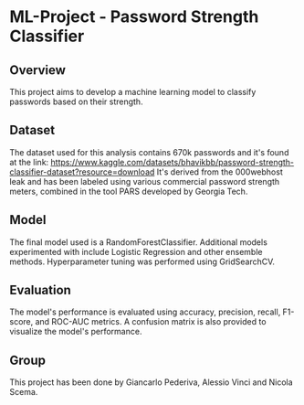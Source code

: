 # ML-Project - Password Strength Classifier

## Overview
This project aims to develop a machine learning model to classify passwords based on their strength. 

## Dataset
The dataset used for this analysis contains 670k passwords and it's found at the link: https://www.kaggle.com/datasets/bhavikbb/password-strength-classifier-dataset?resource=download
It's derived from the 000webhost leak and has been labeled using various commercial password strength meters, combined in the tool PARS developed by Georgia Tech.

## Model
The final model used is a RandomForestClassifier. Additional models experimented with include Logistic Regression and other ensemble methods. Hyperparameter tuning was performed using GridSearchCV.

## Evaluation
The model's performance is evaluated using accuracy, precision, recall, F1-score, and ROC-AUC metrics. A confusion matrix is also provided to visualize the model's performance.

## Group
This project has been done by Giancarlo Pederiva, Alessio Vinci and Nicola Scema.

